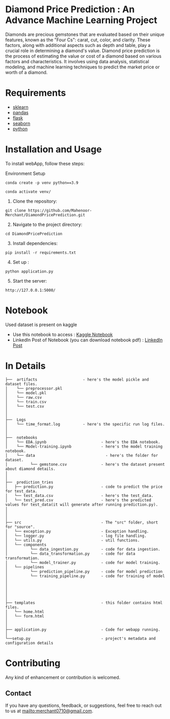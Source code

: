# Diamond Price Prediction : An Advance Machine Learning Project

Diamonds are precious gemstones that are evaluated based on their unique features, known as the "Four Cs": carat, cut, color, and clarity. These factors, along with additional aspects such as depth and table, play a crucial role in determining a diamond's value. Diamond price prediction is the process of estimating the value or cost of a diamond based on various factors and characteristics. It involves using data analysis, statistical modeling, and machine learning techniques to predict the market price or worth of a diamond.


# Requirements
- [sklearn](https://scikit-learn.org/stable/)
- [pandas](https://www.w3schools.com/python/pandas/default.asp)
- [flask](https://flask.palletsprojects.com/en/2.3.x/)
- [seaborn](https://seaborn.pydata.org/)
- [python](https://www.python.org/)

# Installation and Usage

To install webApp, follow these steps:

Environment Setup
```
conda create -p venv python==3.9
```
```
conda activate venv/
```

1. Clone the repository:
```
git clone https://github.com/Mahenoor-Merchant/DiamondPricePrediction.git
```

2. Navigate to the project directory:
```
cd DiamondPricePrediction
```
3. Install dependencies:
```
pip install -r requirements.txt
```
4. Set up :
```
python application.py
```
5. Start the server:
```
http://127.0.0.1:5000/
```

# Notebook
Used dataset is present on kaggle 
- Use this notebook to access : [Kaggle Notebook](https://www.kaggle.com/code/ankitrajput77/eda-modeltrain-pipeline)
- LinkedIn Post of Notebook (you can download notebook pdf) : [LinkedIn Post](https://www.linkedin.com/feed/update/urn:li:activity:7081327130298527744?utm_source=share&utm_medium=member_desktop)
# In Details
```
├──  artifacts                    - here's the model pickle and dataset files.
│    └── preprocessor.pkl  
│    └── model.pkl
│    └── raw.csv
│    └── train.csv
│    └── test.csv
│
│
├──  Logs  
│    └── time_format.log          - here's the specific run log files.
│ 
│
├──  notebooks  
│    └── EDA.ipynb                        - here's the EDA notebook.
│    └── Model-training.ipynb             - here's the model training notebook.
│    └── data 		                        - here's the folder for dataset.
│          └── gemstone.csv               - here's the dataset present about diamond details.
│
│
├──  prediction_tries
│   ├── prediction.py                     - code to predict the price for test_data.
│   └── test_data.csv                     - here's the test_data.
│   └── test_pred.csv                     - here's the predicted values for test_data(it will generate after running prediction.py).
│
│
│
├── src                                   - The "src" folder, short for "source".
│   └── exception.py                      - Exception handling.
│   └── logger.py                         - log file handling.
│   └── utils.py                          - util functions.
│   └── components
│          └── data_ingestion.py          - code for data ingestion.
│          └── data_transformation.py     - code for data transformation.
│          └── model_trainer.py           - code for model training.
│   └── pipelines
│          └── prediction_pipeline.py     - code for model prediction 
│          └── training_pipeline.py       - code for training of model 
│
│
│
│
│
├── templates                             - this folder contains html files.
│   └── home.html
│   └── form.html
│ 
│ 
├── application.py                        - Code for webapp running.
│					
└──setup.py                               - project's metadata and configuration details
```


# Contributing
Any kind of enhancement or contribution is welcomed.

## Contact
If you have any questions, feedback, or suggestions, feel free to reach out to us at [mailto:merchant0710@gmail.com](mailto:merchant0710@gmail.com).
